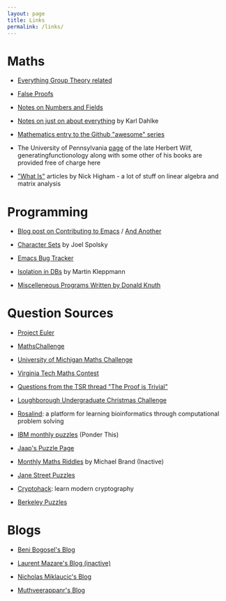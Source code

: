 ```yaml
---
layout: page
title: Links
permalink: /links/
---
```


# Maths

* <a href="https://groupprops.subwiki.org/wiki/Main_Page">Everything Group Theory related</a>

* <a href="https://www.math.toronto.edu/mathnet/falseProofs/">False Proofs</a>

* <a href="https://crypto.stanford.edu/pbc/notes/numberfield/">Notes on Numbers and Fields</a>

* <a href="http://book.mathreference.com/">Notes on just on about everything</a> by Karl Dahlke

* <a href="https://github.com/rossant/awesome-math">Mathematics entry to the Github "awesome" series</a>

* The University of Pennsylvania <a href="https://www2.math.upenn.edu/~wilf/">page</a> of the late Herbert Wilf, generatingfunctionology along with some other of his books are provided free of charge here

* <a href="https://nhigham.com/index-of-what-is-articles/">"What Is"</a> articles by Nick Higham - a lot of stuff on linear algebra and matrix analysis

# Programming

* <a href="https://www.fosskers.ca/en/blog/contributing-to-emacs">Blog post on Contributing to Emacs</a> / <a href="https://archive.casouri.cat/note/2020/contributing-to-emacs/#org2f80ace">And Another</a>

* <a href="https://www.joelonsoftware.com/2003/10/08/the-absolute-minimum-every-software-developer-absolutely-positively-must-know-about-unicode-and-character-sets-no-excuses/">Character Sets</a> by Joel Spolsky

* <a href="https://debbugs.gnu.org/cgi/pkgreport.cgi?bug-rev=on;package=emacs">Emacs Bug Tracker</a> 

* <a href="https://martin.kleppmann.com/2014/11/25/hermitage-testing-the-i-in-acid.html">Isolation in DBs</a> by Martin Kleppmann

* <a href="https://cs.stanford.edu/~knuth/programs.html">Miscelleneous Programs Written by Donald Knuth</a> 

# Question Sources

* <a href="https://projecteuler.net/">Project Euler</a>

* <a href="https://mathschallenge.net/archive">MathsChallenge</a>

* <a href="https://lsa.umich.edu/math/undergraduates/extracurricular-activities/competitions/undergraduate-mathematics-competition.html">University of Michigan Maths Challenge</a>

* <a href="https://intranet.math.vt.edu/people/plinnell/Vtregional/">Virginia Tech Maths Contest</a>

* <a href="https://github.com/LaurenceWarne/the-proof-is-trivial-parse/blob/master/lots-of-questions.pdf">Questions from the TSR thread "The Proof is Trivial"</a>

* <a href="https://www.lboro.ac.uk/departments/maths/undergraduate/ug-christmas-challenge/">Loughborough Undergraduate Christmas Challenge</a>

* <a href="http://rosalind.info/about/">Rosalind</a>: a platform for learning bioinformatics through computational problem solving

* <a href="http://www.research.ibm.com/haifa/ponderthis/index.shtml">IBM monthly puzzles</a> (Ponder This)

* <a href="https://www.jaapsch.net/puzzles/">Jaap's Puzzle Page</a> 

* <a href="https://www.brand.site.co.il/riddles/usingyourhead.html">Monthly Maths Riddles</a> by Michael Brand (Inactive)

* <a href="https://www.janestreet.com/puzzles/">Jane Street Puzzles</a>

* <a href="https://cryptohack.org">Cryptohack</a>: learn modern cryptography

* <a href="https://www.ocf.berkeley.edu/~wwu/riddles/intro.shtml">Berkeley Puzzles</a>

# Blogs

* <a href="https://mathproblems123.wordpress.com/">Beni Bogoşel's Blog</a>

* <a href="http://laurentmazare.github.io/index.html">Laurent Mazare's Blog (inactive)</a>

* <a href="https://nicholas-miklaucic.github.io/">Nicholas Miklaucic's Blog</a>

* <a href="http://am-just-a-nobody.blogspot.com/">Muthveerappanr's Blog</a>
